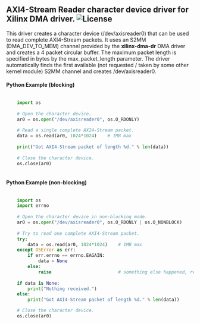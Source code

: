 ## AXI4-Stream Reader character device driver for Xilinx DMA driver.  ![License](https://img.shields.io/badge/license-GPL-blue.svg)
This driver creates a character device (/dev/axisreader0) that can be used to read complete AXI4-Stream packets.  It uses an S2MM (DMA_DEV_TO_MEM) channel provided by the **xilinx-dma-dr** DMA driver and creates a 4 packet circular buffer.  The maximum packet length is specified in bytes by the max_packet_length parameter.  The driver automatically finds the first available (not requested / taken by some other kernel module) S2MM channel and creates /dev/axisreader0.

#### Python Example (blocking)

``` python

    import os
    
    # Open the character device.
    ar0 = os.open("/dev/axisreader0", os.O_RDONLY)
    
    # Read a single complete AXI4-Stream packet.
    data = os.read(ar0, 1024*1024)    # 1MB max
        
    print("Got AXI4-Stream packet of length %d." % len(data))
    
    # Close the character device.
    os.close(ar0)
    
```

#### Python Example (non-blocking)

``` python

    import os
    import errno
    
    # Open the character device in non-blocking mode.
    ar0 = os.open("/dev/axisreader0", os.O_RDONLY | os.O_NONBLOCK)
    
    # Try to read one complete AXI4-Stream packet.
    try:
        data = os.read(ar0, 1024*1024)    # 1MB max
    except OSError as err:
        if err.errno == errno.EAGAIN:
            data = None
        else:
            raise                         # something else happened, re-raise
    
    if data is None:
        print("Nothing received.")
    else:
        print("Got AXI4-Stream packet of length %d." % len(data))

    # Close the character device.
    os.close(ar0)
    
```
